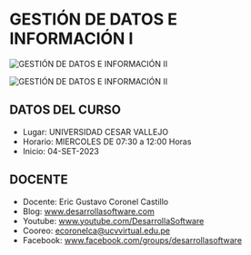 #  GESTIÓN DE DATOS E INFORMACIÓN I

![GESTIÓN DE DATOS E INFORMACIÓN II](https://raw.githubusercontent.com/gcoronelc/UCV_GDI-1_202302-B2/master/img/portada.png)

![GESTIÓN DE DATOS E INFORMACIÓN II](https://raw.githubusercontent.com/gcoronelc/UCV_GDI-1_202302-B2/master/img/curso.png)


## DATOS DEL CURSO

- Lugar: UNIVERSIDAD CESAR VALLEJO
- Horario: MIERCOLES DE 07:30 a 12:00 Horas
- Inicio: 04-SET-2023


## DOCENTE

- Docente: Eric Gustavo Coronel Castillo
- Blog: www.desarrollasoftware.com
- Youtube: www.youtube.com/DesarrollaSoftware
- Cooreo: ecoronelca@ucvvirtual.edu.pe
- Facebook: www.facebook.com/groups/desarrollasoftware

